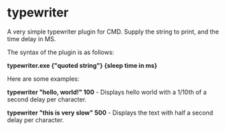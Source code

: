 # typewriter
A very simple typewriter plugin for CMD. Supply the string to print, and the time delay in MS.

The syntax of the plugin is as follows:

**typewriter.exe {"quoted string"} {sleep time in ms}**

Here are some examples:

**typewriter "hello, world!" 100** - Displays hello world with a 1/10th of a second delay per character.

**typewriter "this is very slow" 500** - Displays the text with half a second delay per character.

